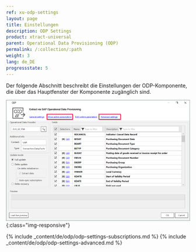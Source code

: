 ```yaml
---
ref: xu-odp-settings
layout: page
title: Einstellungen
description: ODP Settings
product: xtract-universal
parent: Operational Data Provisioning (ODP)
permalink: /:collection/:path
weight: 3
lang: de_DE
progressstate: 5
---
```


Der folgende Abschnitt beschreibt die Einstellungen der ODP-Komponente, die über das Hauptfenster der Komponente zugänglich sind.

![ODP Component](/img/content/odp/odp-settings.png){:class="img-responsive"}

{% include _content/de/odp/odp-settings-subscriptions.md %}
{% include _content/de/odp/odp-settings-advanced.md %}

